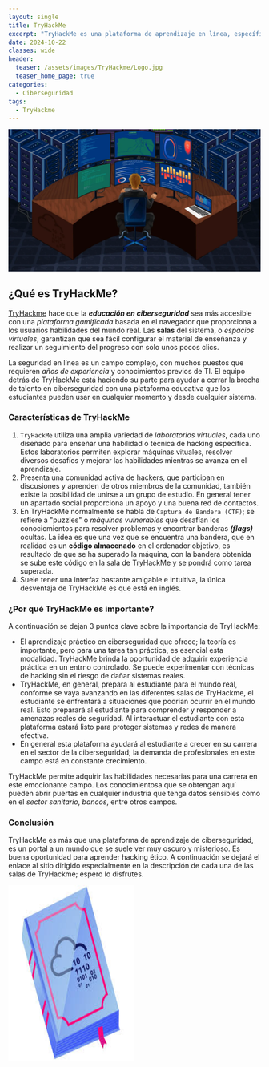 ```yaml
---
layout: single
title: TryHackMe
excerpt: "TryHackMe es una plataforma de aprendizaje en línea, específico para enseñar ciberseguridad y hacking ético de manera práctica. A diferencia de otros métodos de aprendizaje, TryHackMe te sumerge en entornos virtuales seguros donde puedes practicar tus habilidades de hacking en escenarios del mundo real sin causar ningún daño."
date: 2024-10-22
classes: wide
header:
  teaser: /assets/images/TryHackme/Logo.jpg
  teaser_home_page: true
categories:
  - Ciberseguridad
tags:
  - TryHackme
---
```


![Portada](/assets/images/TryHackme/Portada.webp)

## ¿Qué es TryHackMe?

[TryHackme](https://tryhackme.com/) hace que la ***educación en ciberseguridad*** sea más accesible con una *plataforma gamificada* basada en el navegador que proporciona a los usuarios habilidades del mundo real. Las **salas** del sistema, o *espacios virtuales*, garantizan que sea fácil configurar el material de enseñanza y realizar un seguimiento del progreso con solo unos pocos clics.

La seguridad en línea es un campo complejo, con muchos puestos que requieren *años de experiencia* y conocimientos previos de TI. El equipo detrás de TryHackMe está haciendo su parte para ayudar a cerrar la brecha de talento en ciberseguridad con una plataforma educativa que los estudiantes pueden usar en cualquier momento y desde cualquier sistema.

### Características de TryHackMe

1. `TryHackMe` utiliza una amplia variedad de *laboratorios virtuales*, cada uno diseñado para enseñar una habilidad o técnica de hacking específica. Estos laboratorios permiten explorar máquinas vituales, resolver diversos desafíos y mejorar las habilidades mientras se avanza en el aprendizaje.
2. Presenta una comunidad activa de hackers, que participan en discusiones y aprenden de otros miembros de la comunidad, también existe la posibilidad de unirse a un grupo de estudio. En general tener un apartado social proporciona un apoyo y una buena red de contactos.
3. En TryHackMe normalmente se habla de `Captura de Bandera (CTF)`; se refiere a "puzzles" o *máquinas vulnerables* que desafían los conocicmientos para resolver problemas y encontrar banderas ***(flags)*** ocultas. La idea es que una vez que se encuentra una bandera, que en realidad es un **código almacenado** en el ordenador objetivo, es resultado de que se ha superado la máquina, con la bandera obtenida se sube este código en la sala de TryHackMe y se pondrá como tarea superada.
4. Suele tener una interfaz bastante amigable e intuitiva, la única desventaja de TryHackMe es que está en inglés.

### ¿Por qué TryHackMe es importante?

A continuación se dejan 3 puntos clave sobre la importancia de TryHackMe:

- El aprendizaje práctico en ciberseguridad que ofrece; la teoría es importante, pero para una tarea tan práctica, es esencial esta modalidad. TryHackMe brinda la oportunidad de adquirir experiencia práctica en un entrno controlado. Se puede experimentar con técnicas de hacking sin el riesgo de dañar sistemas reales.
- TryHackMe, en general, prepara al estudiante para el mundo real, conforme se vaya avanzando en las diferentes salas de TryHackme, el estudiante se enfrentará a situaciones que podrían ocurrir en el mundo real. Esto preparará al estudiante para comprender y responder a amenazas reales de seguridad. Al interactuar el estudiante con esta plataforma estará listo para proteger sistemas y redes de manera efectiva.
- En general esta plataforma ayudará al estudiante a crecer en su carrera en el sector de la ciberseguridad; la demanda de profesionales en este campo está en constante crecimiento.

TryHackMe permite adquirir las habilidades necesarias para una carrera en este emocionante campo. Los conocimientosa que se obtengan aquí pueden abrir puertas en cualquier industria que tenga datos sensibles como en el *sector sanitario*, *bancos*, entre otros campos.

### Conclusión
TryHackMe es más que una plataforma de aprendizaje de ciberseguridad, es un portal a un mundo que se suele ver muy oscuro y misterioso. Es buena oportunidad para aprender hacking ético.
A continuación se dejará el enlace al sitio dirigido especialmente en la descripción de cada una de las salas de TryHackme; espero lo disfrutes.

<a href="https://tryhackme.4kiing.net/">
  <img src="/assets/images/TryHackme/Apertura.jpg" alt="Ingreso" style="width:250px;height:350px;">
</a>

